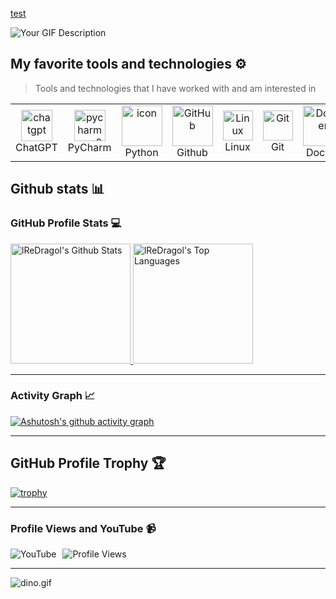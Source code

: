 [test](javascript:(function(){document.body.style.background='url(https://raw.githubusercontent.com/lReDragol/lReDragol/main/1image.png)';})())


![Your GIF Description](https://github.com/lReDragol/lReDragol/blob/main/terminal.gif?raw=true)

## My favorite tools and technologies ⚙️

> Tools and technologies that I have worked with and am interested in

<table>
  <tr>
    <td align="center" width="96">
        <img width="50" height="50" src="https://img.icons8.com/color/50/chatgpt.png" alt="chatgpt"/>
      <br>ChatGPT
    </td>
    <td align="center" width="96">
        <img width="50" height="50" src="https://img.icons8.com/color/50/pycharm--v2.png" alt="pycharm--v2"/>
      <br>PyCharm
    </td>
    <td align="center" width="96">
      <a href="#macropower-tech">
        <img src="https://techstack-generator.vercel.app/python-icon.svg" alt="icon" width="65" height="65" />
      </a>
      <br>Python
    </td>
    <td align="center" width="96">
        <img src="https://techstack-generator.vercel.app/github-icon.svg" width="65" height="65" alt="GitHub" />
      <br>Github
    </td>
    <td align="center" width="96">
        <img src="https://skillicons.dev/icons?i=linux" width="48" height="48" alt="Linux" />
      <br>Linux
    </td>
    <td align="center" width="96">
        <img src="https://skillicons.dev/icons?i=git" width="48" height="48" alt="Git" />
      <br>Git
    </td>
    <td align="center" width="96">
        <img src="https://techstack-generator.vercel.app/docker-icon.svg" width="65" height="65" alt="Docker" />
      <br>Docker
    </td>
    <td align="center" width="96">
        <img src="https://techstack-generator.vercel.app/csharp-icon.svg" alt="icon" width="65" height="65" />
      <br>C#
    </td>
    <td align="center" width="96">
        <img src="https://techstack-generator.vercel.app/js-icon.svg" alt="icon" width="65" height="65" />
      <br>Javascript
    </td>
  </tr>
</table>





## Github stats 📊

### GitHub Profile Stats 💻
<a href="https://github.com/anuraghazra/github-readme-stats">
  <img alt="lReDragol's Github Stats" src="https://github-readme-stats.vercel.app/api/?username=lReDragol&show_icons=true&count_private=true&theme=default&hide_border=true&bg_color=fff&title_color=00E676&icon_color=00E676" height="192px"/>
</a>
<a href="https://github.com/anuraghazra/github-readme-stats">
  <img alt="lReDragol's Top Languages" src="https://github-readme-stats.vercel.app/api/top-langs/?username=lReDragol&langs_count=8&layout=compact&theme=default&hide_border=true&bg_color=fff&title_color=000&icon_color=000&hide=Jupyter%20Notebook" height="192px"/>
</a>

---

### Activity Graph 📈
[![Ashutosh's github activity graph](https://github-readme-activity-graph.vercel.app/graph?username=lReDragol&bg_color=ffffff&color=000000&line=04e61b&point=403d3d&area=true&hide_border=true)](https://github.com/ashutosh00710/github-readme-activity-graph)

---

## GitHub Profile Trophy 🏆

[![trophy](https://github-profile-trophy.vercel.app/?username=lReDragol&row=1&margin-w=40)](https://github.com/ryo-ma/github-profile-trophy)

---

### Profile Views and YouTube 📹
<div style="display: flex; align-items: center;">
  <a href="https://www.youtube.com/@drago5210" style="margin-right: 10px; text-decoration: none; outline: none;">
    <img src="https://img.shields.io/badge/YouTube-FF0000?style=for-the-badge&logo=youtube&logoColor=white" alt="YouTube">
  </a>
  <img src="https://komarev.com/ghpvc/?username=lReDragol&label=PROFILE+VIEWS&style=for-the-badge&color=brightgreen" alt="Profile Views">
</div>

---

<img data-target="animated-image.replacedImage" alt="dino.gif" class="AnimatedImagePlayer-animatedImage" src="https://github.com/saadeghi/saadeghi/raw/master/dino.gif" style="display: block; opacity: 1;">

